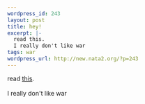 ```yaml
--- 
wordpress_id: 243
layout: post
title: hey!
excerpt: |-
  read this.
  I really don't like war
tags: war
wordpress_url: http://new.nata2.org/?p=243
---
```

read <a href="http://mama.stg.brown.edu/projects/WritingVietnam/readings/tob_true_war.html">this</a>.<br/><br/>
I really don't like war
